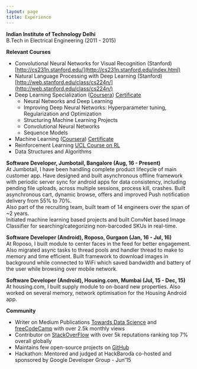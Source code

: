 ```yaml
---
layout: page
title: Experience
---
```


**Indian Institute of Technology Delhi**  
B.Tech in Electrical Engineering (2011 - 2015)

**Relevant Courses**
* Convolutional Neural Networks for Visual Recognition (Stanford) [http://cs231n.stanford.edu/](http://cs231n.stanford.edu/index.html)
* Natural Language Processing with Deep Learning (Stanford) [http://web.stanford.edu/class/cs224n/](http://web.stanford.edu/class/cs224n/)
* Deep Learning Specialization ([Coursera](https://www.coursera.org/specializations/deep-learning)) [Certificate](https://www.coursera.org/account/accomplishments/specialization/7ZMQ2T34CKY7)
  * Neural Networks and Deep Learning
  * Improving Deep Neural Networks: Hyperparameter tuning, Regularization and Optimization
  * Structuring Machine Learning Projects
  * Convolutional Neural Networks
  * Sequence Models
* Machine Learning ([Coursera](https://www.coursera.org/learn/machine-learning)) [Certificate](https://www.coursera.org/account/accomplishments/records/DJYR8NPWLFEB)
* Reinforcement Learning [UCL Course on RL](http://www0.cs.ucl.ac.uk/staff/d.silver/web/Teaching.html)
* Data Structures and Algorithms

**Software Developer, Jumbotail, Bangalore (Aug, 16 - Present)**  
At Jumbotail, I have been handling complete product lifecycle of main customer app. Have designed and built asynchronous offline framework with periodic server sync for android apps for data consistency, including pending file uploads, across multiple sessions, process kill, crashes. Built asynchronous cart, dynamic browse, offers and improved Push notification delivery from 55% to 70%.  
Also part of the recruiting team, built team of 14 engineers over the span of ~2 years.  
Initiated machine learning based projects and built ConvNet based Image Classifier for searching/categorizing non-barcoded SKUs in real-time.

**Software Developer (Android), Roposo, Gurgaon (Jan, 16 - Jul, 16)**  
At Roposo, I built module to center faces in the feed for better engagement. Also migrated async tasks to thread pools and handler thread to make to memory and time efficient.
Built framework to download images in background while connected to WiFi which saved bandwidth and battery of the user while browsing over mobile network.

**Software Developer (Android), Housing.com, Mumbai (Jul, 15 - Dec, 15)**  
At housing.com, I built supply module to on-board new properties. Also worked on several memory, network optimisation for the Housing Android app.

**Community**
* Writer on Medium Publications [Towards Data Science](https://towardsdatascience.com/@rohitarya) and [freeCodeCamp](https://medium.freecodecamp.org/@rohitarya) with over 2.5k monthly views
* Contributor on [StackOverFlow](https://stackoverflow.com/users/2720553/rohit-arya) with over 5k reputations ranking top 7% overall globally
* Maintains few open-source projects on [GitHub](https://github.com/aryarohit07)
* Hackathon: Mentored and judged at HackBaroda co-hosted and sponsored by Google Developer Group - Jun’15

